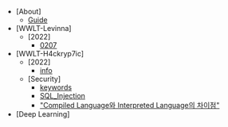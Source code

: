 <!-- docs/_sidebar.md -->
- [About]
  - [Guide](guide.md "Guide Page")
- [WWLT-Levinna]
  - [2022]
    - [0207](/2022-Levinna/0207.md "220207.md")
- [WWLT-H4ckryp7ic]
  - [2022]
    - [info](/2022-Hackryptic/info.md "info.md")
  - [Security]
    * [keywords](/security-Hackryptic/keywords.md "keywords.md")
    * [SQL_Injection](/security-Hackryptic/SQL_Injection.md "SQL_Injection")
    * ["Compiled Language와 Interpreted Language의 차이점"](/System-Hackryptic/static_dynamic_difference.md/ "static_dynamic_difference.md")
- [Deep Learning]
